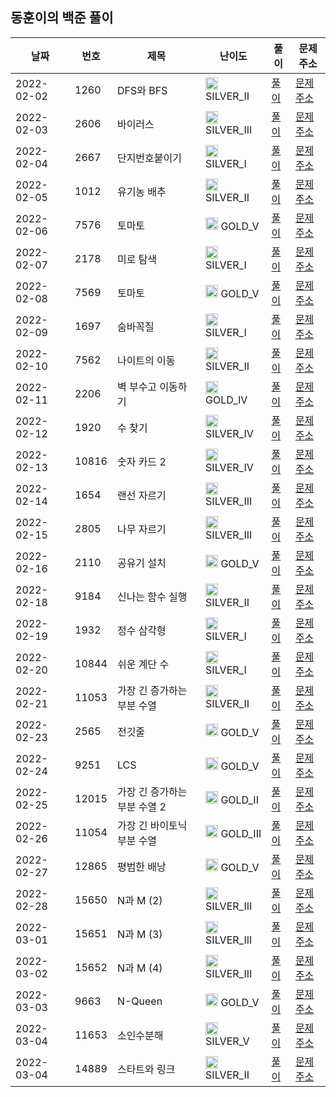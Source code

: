 
## 동훈이의 백준 풀이
|날짜|번호|제목|난이도|풀이|문제 주소|
|----|---|----|----|---|----|
|2022-02-02|1260|DFS와 BFS|<img src="https://static.solved.ac/tier_small/9.svg" width="20" height="20" /> SILVER_II|[풀이](https://github.com/ShinDongHun1/Algorithm/blob/main/BOJ/src/bfs와dfs/백준1260.java)|[문제 주소](https://www.acmicpc.net/problem/1260)|
|2022-02-03|2606|바이러스|<img src="https://static.solved.ac/tier_small/8.svg" width="20" height="20" /> SILVER_III|[풀이](https://github.com/ShinDongHun1/Algorithm/blob/main/BOJ/src/bfs와dfs/백준2606.java)|[문제 주소](https://www.acmicpc.net/problem/2606)|
|2022-02-04|2667|단지번호붙이기|<img src="https://static.solved.ac/tier_small/10.svg" width="20" height="20" /> SILVER_I|[풀이](https://github.com/ShinDongHun1/Algorithm/blob/main/BOJ/src/bfs와dfs/백준2667.java)|[문제 주소](https://www.acmicpc.net/problem/2667)|
|2022-02-05|1012|유기농 배추|<img src="https://static.solved.ac/tier_small/9.svg" width="20" height="20" /> SILVER_II|[풀이](https://github.com/ShinDongHun1/Algorithm/blob/main/BOJ/src/bfs와dfs/백준1012.java)|[문제 주소](https://www.acmicpc.net/problem/1012)|
|2022-02-06|7576|토마토|<img src="https://static.solved.ac/tier_small/11.svg" width="20" height="20" /> GOLD_V|[풀이](https://github.com/ShinDongHun1/Algorithm/blob/main/BOJ/src/bfs와dfs/백준7576.java)|[문제 주소](https://www.acmicpc.net/problem/7576)|
|2022-02-07|2178|미로 탐색|<img src="https://static.solved.ac/tier_small/10.svg" width="20" height="20" /> SILVER_I|[풀이](https://github.com/ShinDongHun1/Algorithm/blob/main/BOJ/src/bfs와dfs/백준2178.java)|[문제 주소](https://www.acmicpc.net/problem/2178)|
|2022-02-08|7569|토마토|<img src="https://static.solved.ac/tier_small/11.svg" width="20" height="20" /> GOLD_V|[풀이](https://github.com/ShinDongHun1/Algorithm/blob/main/BOJ/src/bfs와dfs/백준7569.java)|[문제 주소](https://www.acmicpc.net/problem/7569)|
|2022-02-09|1697|숨바꼭질|<img src="https://static.solved.ac/tier_small/10.svg" width="20" height="20" /> SILVER_I|[풀이](https://github.com/ShinDongHun1/Algorithm/blob/main/BOJ/src/bfs와dfs/백준1697.java)|[문제 주소](https://www.acmicpc.net/problem/1697)|
|2022-02-10|7562|나이트의 이동|<img src="https://static.solved.ac/tier_small/9.svg" width="20" height="20" /> SILVER_II|[풀이](https://github.com/ShinDongHun1/Algorithm/blob/main/BOJ/src/bfs와dfs/백준7562.java)|[문제 주소](https://www.acmicpc.net/problem/7562)|
|2022-02-11|2206|벽 부수고 이동하기|<img src="https://static.solved.ac/tier_small/12.svg" width="20" height="20" /> GOLD_IV|[풀이](https://github.com/ShinDongHun1/Algorithm/blob/main/BOJ/src/bfs와dfs/백준2206.java)|[문제 주소](https://www.acmicpc.net/problem/2206)|
|2022-02-12|1920|수 찾기|<img src="https://static.solved.ac/tier_small/7.svg" width="20" height="20" /> SILVER_IV|[풀이](https://github.com/ShinDongHun1/Algorithm/blob/main/BOJ/src/bfs와dfs/백준1920.java)|[문제 주소](https://www.acmicpc.net/problem/1920)|
|2022-02-13|10816|숫자 카드 2|<img src="https://static.solved.ac/tier_small/7.svg" width="20" height="20" /> SILVER_IV|[풀이](https://github.com/ShinDongHun1/Algorithm/blob/main/BOJ/src/bfs와dfs/백준10816.java)|[문제 주소](https://www.acmicpc.net/problem/10816)|
|2022-02-14|1654|랜선 자르기|<img src="https://static.solved.ac/tier_small/8.svg" width="20" height="20" /> SILVER_III|[풀이](https://github.com/ShinDongHun1/Algorithm/blob/main/BOJ/src/이분탐색/백준1654.java)|[문제 주소](https://www.acmicpc.net/problem/1654)|
|2022-02-15|2805|나무 자르기|<img src="https://static.solved.ac/tier_small/8.svg" width="20" height="20" /> SILVER_III|[풀이](https://github.com/ShinDongHun1/Algorithm/blob/main/BOJ/src/이분탐색/백준2805.java)|[문제 주소](https://www.acmicpc.net/problem/2805)|
|2022-02-16|2110|공유기 설치|<img src="https://static.solved.ac/tier_small/11.svg" width="20" height="20" /> GOLD_V|[풀이](https://github.com/ShinDongHun1/Algorithm/blob/main/BOJ/src/이분탐색/백준2110.java)|[문제 주소](https://www.acmicpc.net/problem/2110)|
|2022-02-18|9184|신나는 함수 실행|<img src="https://static.solved.ac/tier_small/9.svg" width="20" height="20" /> SILVER_II|[풀이](https://github.com/ShinDongHun1/Algorithm/blob/main/BOJ/src/dp/백준9184.java)|[문제 주소](https://www.acmicpc.net/problem/9184)|
|2022-02-19|1932|정수 삼각형|<img src="https://static.solved.ac/tier_small/10.svg" width="20" height="20" /> SILVER_I|[풀이](https://github.com/ShinDongHun1/Algorithm/blob/main/BOJ/src/dp/백준1932.java)|[문제 주소](https://www.acmicpc.net/problem/1932)|
|2022-02-20|10844|쉬운 계단 수|<img src="https://static.solved.ac/tier_small/10.svg" width="20" height="20" /> SILVER_I|[풀이](https://github.com/ShinDongHun1/Algorithm/blob/main/BOJ/src/dp/백준10844.java)|[문제 주소](https://www.acmicpc.net/problem/10844)|
|2022-02-21|11053|가장 긴 증가하는 부분 수열|<img src="https://static.solved.ac/tier_small/9.svg" width="20" height="20" /> SILVER_II|[풀이](https://github.com/ShinDongHun1/Algorithm/blob/main/BOJ/src/dp/백준11053.java)|[문제 주소](https://www.acmicpc.net/problem/11053)|
|2022-02-23|2565|전깃줄|<img src="https://static.solved.ac/tier_small/11.svg" width="20" height="20" /> GOLD_V|[풀이](https://github.com/ShinDongHun1/Algorithm/blob/main/BOJ/src/dp/백준2565.java)|[문제 주소](https://www.acmicpc.net/problem/2565)|
|2022-02-24|9251|LCS|<img src="https://static.solved.ac/tier_small/11.svg" width="20" height="20" /> GOLD_V|[풀이](https://github.com/ShinDongHun1/Algorithm/blob/main/BOJ/src/dp/백준9251.java)|[문제 주소](https://www.acmicpc.net/problem/9251)|
|2022-02-25|12015|가장 긴 증가하는 부분 수열 2|<img src="https://static.solved.ac/tier_small/14.svg" width="20" height="20" /> GOLD_II|[풀이](https://github.com/ShinDongHun1/Algorithm/blob/main/BOJ/src/dp/백준12015.java)|[문제 주소](https://www.acmicpc.net/problem/12015)|
|2022-02-26|11054|가장 긴 바이토닉 부분 수열|<img src="https://static.solved.ac/tier_small/13.svg" width="20" height="20" /> GOLD_III|[풀이](https://github.com/ShinDongHun1/Algorithm/blob/main/BOJ/src/dp/백준11054.java)|[문제 주소](https://www.acmicpc.net/problem/11054)|
|2022-02-27|12865|평범한 배낭|<img src="https://static.solved.ac/tier_small/11.svg" width="20" height="20" /> GOLD_V|[풀이](https://github.com/ShinDongHun1/Algorithm/blob/main/BOJ/src/dp/백준12865.java)|[문제 주소](https://www.acmicpc.net/problem/12865)|
|2022-02-28|15650|N과 M (2)|<img src="https://static.solved.ac/tier_small/8.svg" width="20" height="20" /> SILVER_III|[풀이](https://github.com/ShinDongHun1/Algorithm/blob/main/BOJ/src/백트래킹/백준15650.java)|[문제 주소](https://www.acmicpc.net/problem/15650)|
|2022-03-01|15651|N과 M (3)|<img src="https://static.solved.ac/tier_small/8.svg" width="20" height="20" /> SILVER_III|[풀이](https://github.com/ShinDongHun1/Algorithm/blob/main/BOJ/src/백트래킹/백준15651.java)|[문제 주소](https://www.acmicpc.net/problem/15651)|
|2022-03-02|15652|N과 M (4)|<img src="https://static.solved.ac/tier_small/8.svg" width="20" height="20" /> SILVER_III|[풀이](https://github.com/ShinDongHun1/Algorithm/blob/main/BOJ/src/백트래킹/백준15652.java)|[문제 주소](https://www.acmicpc.net/problem/15652)|
|2022-03-03|9663|N-Queen|<img src="https://static.solved.ac/tier_small/11.svg" width="20" height="20" /> GOLD_V|[풀이](https://github.com/ShinDongHun1/Algorithm/blob/main/BOJ/src/백트래킹/백준9663.java)|[문제 주소](https://www.acmicpc.net/problem/9663)|
|2022-03-04|11653|소인수분해|<img src="https://static.solved.ac/tier_small/6.svg" width="20" height="20" /> SILVER_V|[풀이](https://github.com/ShinDongHun1/Algorithm/blob/main/BOJ/src/정수론/백준11653.java)|[문제 주소](https://www.acmicpc.net/problem/11653)|
|2022-03-04|14889|스타트와 링크|<img src="https://static.solved.ac/tier_small/9.svg" width="20" height="20" /> SILVER_II|[풀이](https://github.com/ShinDongHun1/Algorithm/blob/main/BOJ/src/백트래킹/백준14889.java)|[문제 주소](https://www.acmicpc.net/problem/14889)|
